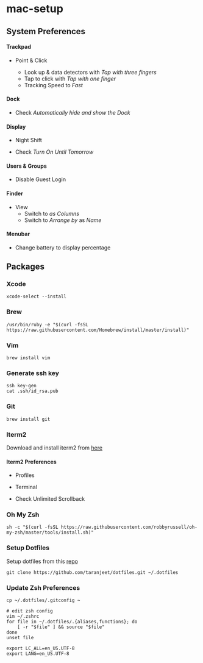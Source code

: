# mac-setup

## System Preferences

#### Trackpad

* Point & Click

  * Look up & data detectors with *Tap with three fingers*
  * Tap to click with *Tap with one finger*
  * Tracking Speed to *Fast*

#### Dock

* Check *Automatically hide and show the Dock*

#### Display

* Night Shift

 * Check *Turn On Until Tomorrow*

#### Users & Groups

* Disable Guest Login

#### Finder

* View
  * Switch to *as Columns*
  * Switch to *Arrange by* as *Name*
  
#### Menubar

* Change battery to display percentage

## Packages

### Xcode

```
xcode-select --install
```

### Brew

```
/usr/bin/ruby -e "$(curl -fsSL https://raw.githubusercontent.com/Homebrew/install/master/install)"
```

### Vim

```
brew install vim
```

### Generate ssh key

```
ssh key-gen
cat .ssh/id_rsa.pub
```

### Git

```
brew install git
```

### Iterm2

Download and install iterm2 from [here](https://www.iterm2.com/downloads.html)

#### Iterm2 Preferences

* Profiles

 * Terminal
  * Check Unlimited Scrollback

### Oh My Zsh

```
sh -c "$(curl -fsSL https://raw.githubusercontent.com/robbyrussell/oh-my-zsh/master/tools/install.sh)"
```

### Setup Dotfiles

Setup dotfiles from this [repo](https://github.com/taranjeet/dotfiles)

```
git clone https://github.com/taranjeet/dotfiles.git ~/.dotfiles
```

### Update Zsh Preferences

```
cp ~/.dotfiles/.gitconfig ~

# edit zsh config
vim ~/.zshrc
for file in ~/.dotfiles/.{aliases,functions}; do
    [ -r "$file" ] && source "$file"
done
unset file

export LC_ALL=en_US.UTF-8
export LANG=en_US.UTF-8
```



